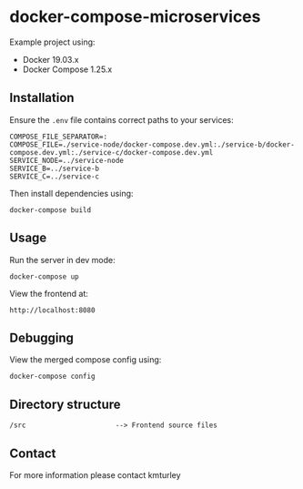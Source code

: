 # docker-compose-microservices

Example project using:

* Docker 19.03.x
* Docker Compose 1.25.x


## Installation

Ensure the `.env` file contains correct paths to your services:

    COMPOSE_FILE_SEPARATOR=:
    COMPOSE_FILE=./service-node/docker-compose.dev.yml:./service-b/docker-compose.dev.yml:./service-c/docker-compose.dev.yml
    SERVICE_NODE=../service-node
    SERVICE_B=../service-b
    SERVICE_C=../service-c

Then install dependencies using:

    docker-compose build


## Usage

Run the server in dev mode:

    docker-compose up

View the frontend at:

    http://localhost:8080


## Debugging

View the merged compose config using:

    docker-compose config


## Directory structure

    /src                      --> Frontend source files


## Contact

For more information please contact kmturley
